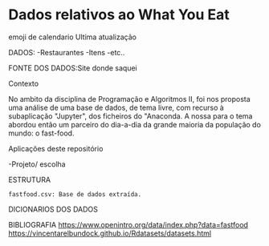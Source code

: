 # Dados relativos ao What You Eat

emoji de calendario Ultima atualização

DADOS:
	-Restaurantes
	-Itens
	-etc..

FONTE DOS DADOS:Site donde saquei



Contexto

No ambito da disciplina de Programação e Algoritmos II, foi nos proposta uma análise de uma 
base de dados, de tema livre, com recurso à subaplicação "Jupyter", dos ficheiros do "Anaconda.
A nossa para o tema abordou então um parceiro do dia-a-dia da grande maioria da população do
mundo: o fast-food. 

Aplicações deste repositório

-Projeto/
escolha 

ESTRUTURA

	fastfood.csv: Base de dados extraída.
	

DICIONARIOS DOS DADOS




BIBLIOGRAFIA
https://www.openintro.org/data/index.php?data=fastfood
https://vincentarelbundock.github.io/Rdatasets/datasets.html
